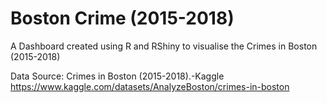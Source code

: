 # Boston Crime (2015-2018)
A Dashboard created using R and RShiny to visualise the Crimes in Boston (2015-2018) 

Data Source:
Crimes in Boston (2015-2018).-Kaggle
https://www.kaggle.com/datasets/AnalyzeBoston/crimes-in-boston
